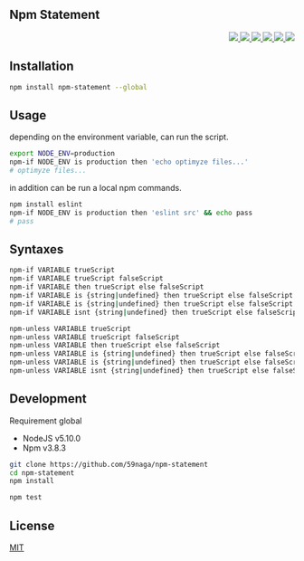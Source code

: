 Npm Statement
---

<p align="right">
  <a href="https://npmjs.org/package/npm-statement">
    <img src="https://img.shields.io/npm/v/npm-statement.svg?style=flat-square">
  </a>
  <a href="https://travis-ci.org/59naga/npm-statement">
    <img src="http://img.shields.io/travis/59naga/npm-statement.svg?style=flat-square">
  </a>
  <a href="https://ci.appveyor.com/project/59naga/npm-statement">
    <img src="https://img.shields.io/appveyor/ci/59naga/npm-statement.svg?style=flat-square">
  </a>
  <a href="https://codeclimate.com/github/59naga/npm-statement/coverage">
    <img src="https://img.shields.io/codeclimate/github/59naga/npm-statement.svg?style=flat-square">
  </a>
  <a href="https://codeclimate.com/github/59naga/npm-statement">
    <img src="https://img.shields.io/codeclimate/coverage/github/59naga/npm-statement.svg?style=flat-square">
  </a>
  <a href="https://gemnasium.com/59naga/npm-statement">
    <img src="https://img.shields.io/gemnasium/59naga/npm-statement.svg?style=flat-square">
  </a>
</p>

Installation
---
```bash
npm install npm-statement --global
```

Usage
---
depending on the environment variable, can run the script.

```bash
export NODE_ENV=production
npm-if NODE_ENV is production then 'echo optimyze files...'
# optimyze files...
```

in addition can be run a local npm commands.

```bash
npm install eslint
npm-if NODE_ENV is production then 'eslint src' && echo pass
# pass
```

Syntaxes
---
```bash
npm-if VARIABLE trueScript
npm-if VARIABLE trueScript falseScript
npm-if VARIABLE then trueScript else falseScript
npm-if VARIABLE is {string|undefined} then trueScript else falseScript
npm-if VARIABLE is {string|undefined} then trueScript else falseScript
npm-if VARIABLE isnt {string|undefined} then trueScript else falseScript

npm-unless VARIABLE trueScript
npm-unless VARIABLE trueScript falseScript
npm-unless VARIABLE then trueScript else falseScript
npm-unless VARIABLE is {string|undefined} then trueScript else falseScript
npm-unless VARIABLE is {string|undefined} then trueScript else falseScript
npm-unless VARIABLE isnt {string|undefined} then trueScript else falseScript
```

Development
---
Requirement global
* NodeJS v5.10.0
* Npm v3.8.3

```bash
git clone https://github.com/59naga/npm-statement
cd npm-statement
npm install

npm test
```

License
---
[MIT](http://59naga.mit-license.org/)
